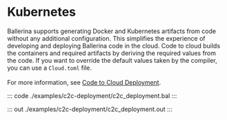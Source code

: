 # Kubernetes

Ballerina supports generating Docker and Kubernetes artifacts from code without any additional configuration.
This simplifies the experience of developing and deploying Ballerina code in the cloud.
Code to cloud builds the containers and required artifacts by deriving the required values from the code.
If you want to override the default values taken by the compiler, you can use a `Cloud.toml` file. <br/><br/>
For more information, see [Code to Cloud Deployment](/learn/deployment/code-to-cloud).


::: code ./examples/c2c-deployment/c2c_deployment.bal :::

::: out ./examples/c2c-deployment/c2c_deployment.out :::